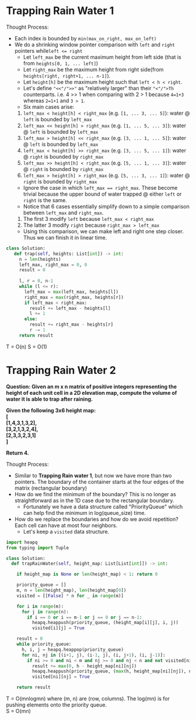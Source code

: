 # Trapping Rain Water 1

Thought Process:
* Each index is bounded by `min(max_on_right, max_on_left)`
* We do a shrinking window pointer comparison with `left` and `right` pointers while`left <= right`
  * Let `left_max` be the current maximum height from left side (that is from `heights[0, 1, ... left]`)
  * Let `right_max` be the maximum height from right side(from `heights[right, right+1, ... n-1]`).
  * Let `height[h]` be the maximum height such that `left < h < right`. 
  * Let's define `"<<"/">>"` as "relatively larger" than their `"<"/">Th` counterparts. i.e. 4 >> 1 when comparing with 2 > 1 because `4=1+3` whereas `2=1+1` and `3 > 1`. 
  * Six main cases arise:
   1. `left_max < height[h] < right_max` (e.g. `[1, ... 3, ... 5]`): water @ `left` is bounded by `left_max`
   2. `left_max << height[h] > right_max` (e.g. `[1, ... 5, ... 3]`): water @ `left` is bounded by `left_max`
   3. `left_max > height[h] << right_max` (e.g. `[3, ... 1, ... 5]`): water @ `left` is bounded by `left_max` 
   4. `left_max < height[h] >> right_max` (e.g. `[3, ... 5, ... 1]`): water @ `right` is bounded by `right_max`  
   5. `left_max >> height[h] < right_max` (e.g. `[5, ... 1, ... 3]`): water @ `right` is bounded by `right_max` 
   6. `left_max > height[h] > right_max` (e.g. `[5, ... 3, ... 1]`): water @ `right` is bounded by `right_max`
  * Ignore the case in which `left_max == right_max`. These become trivial because the upper bound of water trapped @ either `left` or `right` is the same. 
  * Notice that 6 cases essentially simplify down to a simple comparison between `left_max` and `right_max`.
  1. The first 3 modify `left` because `left_max < right_max`
  2. The latter 3 modify `right` because `right_max > left_max`
  * Using this comparison, we can make left and right one step closer. Thus we can finish it in linear time.
 ```python
class Solution:
    def trap(self, heights: List[int]) -> int: 
      n = len(heights)
      left_max, right_max = 0, 0
      result = 0
      
      l, r = 0, n-1
      while (l <= r):
        left_max = max(left_max, heights[l])
        right_max = max(right_max, heights[r])
        if left_max < right_max:
          result += left_max - heights[l]
          l += 1
        else:
          result += right_max - heights[r]
          r -= 1
      return result 
 ```  
 T = O(n)
 S = O(1)
 
# Trapping Rain Water 2

<b>Question: Given an m x n matrix of positive integers representing the height of each unit cell in a 2D elevation map, compute the volume of water it is able to trap after raining.  

Given the following 3x6 height map:  
\[  
  \[1,4,3,1,3,2\],  
  \[3,2,1,3,2,4\],  
  \[2,3,3,2,3,1\]  
\]  
  
Return 4.
</b>  

Thought Process:
* Similar to <b>Trapping Rain water 1</b>, but now we have more than two pointers. The boundary of the container starts at the four edges of the matrix (rectangular boundary)
* How do we find the minimum of the boundary? This is no longer as straightforward as in the 1D case due to the rectangular boundary.
  * Fortunately we have a data structure called "PriorityQueue" which can help find the minimum in log(queue_size) time.
* How do we replace the boundaries and how do we avoid repetition? Each cell can have at most four neighbors.
  * Let's keep a `visited` data structure.

```python
import heapq
from typing import Tuple

class Solution:
  def trapRainWater(self, height_map: List[List[int]]) -> int:

    if height_map is None or len(height_map) < 1: return 0

    priority_queue = []
    m, n = len(height_map), len(height_map[0])
    visited = [[False] * n for _ in range(m)]

    for i in range(m):
      for j in range(n):
        if i == 0 or i == m-1 or j == 0 or j == n-1:
          heapq.heappush(priority_queue, (height_map[i][j], i, j))
          visited[i][j] = True

    result = 0
    while priority_queue:
      h, i, j = heapq.heappop(priority_queue)
      for ni, nj in [(i+1, j), (i-1, j), (i, j+1), (i, j-1)]:
        if ni >= 0 and ni < m and nj >= 0 and nj < n and not visited[ni][nj]:
          result += max(0, h - height_map[ni][nj])
          heapq.heappush(priority_queue, (max(h, height_map[ni][nj]), ni, nj))
          visited[ni][nj] = True

    return result
```

T = O(mnlogmn)  where (m, n) are (row, columns). The log(mn) is for pushing elements onto the priority queue.  
S = O(mn)    
